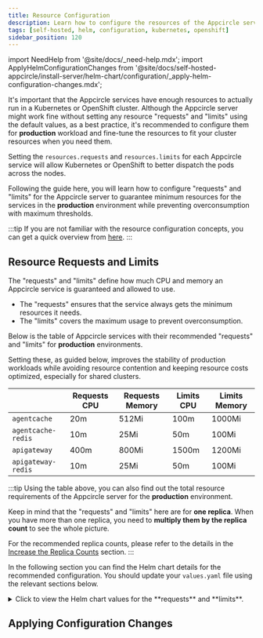 ```yaml
---
title: Resource Configuration
description: Learn how to configure the resources of the Appcircle server using the Helm chart for production environments
tags: [self-hosted, helm, configuration, kubernetes, openshift]
sidebar_position: 120
---
```


import NeedHelp from '@site/docs/\_need-help.mdx';
import ApplyHelmConfigurationChanges from '@site/docs/self-hosted-appcircle/install-server/helm-chart/configuration/\_apply-helm-configuration-changes.mdx';

It's important that the Appcircle services have enough resources to actually run in a Kubernetes or OpenShift cluster. Although the Appcircle server might work fine without setting any resource "requests" and "limits" using the default values, as a best practice, it's recommended to configure them for **production** workload and fine-tune the resources to fit your cluster resources when you need them.

Setting the `resources.requests` and `resources.limits` for each Appcircle service will allow Kubernetes or OpenShift to better dispatch the pods across the nodes.

Following the guide here, you will learn how to configure "requests" and "limits" for the Appcircle server to guarantee minimum resources for the services in the **production** environment while preventing overconsumption with maximum thresholds.

:::tip
If you are not familiar with the resource configuration concepts, you can get a quick overview from [here](https://cloud.google.com/blog/products/containers-kubernetes/kubernetes-best-practices-resource-requests-and-limits).
:::

## Resource Requests and Limits

The "requests" and "limits" define how much CPU and memory an Appcircle service is guaranteed and allowed to use.

- The "requests" ensures that the service always gets the minimum resources it needs.
- The "limits" covers the maximum usage to prevent overconsumption.

Below is the table of Appcircle services with their recommended "requests" and "limits" for **production** environments.

Setting these, as guided below, improves the stability of production workloads while avoiding resource contention and keeping resource costs optimized, especially for shared clusters.

|  | Requests CPU | Requests Memory | Limits CPU | Limits Memory |
| ------- | -------------- | ----------------- | ------------ | --------------- |
| `agentcache` | 20m | 512Mi | 100m | 1000Mi |
| `agentcache-redis` | 10m | 25Mi | 50m | 100Mi |
| `apigateway` | 400m | 800Mi | 1500m | 1200Mi |
| `apigateway-redis` | 10m | 25Mi | 50m | 100Mi |

<!-- @TODO: Table should be complete. -->

:::tip
Using the table above, you can also find out the total resource requirements of the Appcircle server for the **production** environment.

Keep in mind that the "requests" and "limits" here are for **one replica**. When you have more than one replica, you need to **multiply them by the replica count** to see the whole picture.

For the recommended replica counts, please refer to the details in the [Increase the Replica Counts](/self-hosted-appcircle/install-server/helm-chart/configuration/advanced-configuration#increase-the-replica-counts) section.
:::

In the following section you can find the Helm chart details for the recommended configuration. You should update your `values.yaml` file using the relevant sections below.

<details>
    <summary>Click to view the Helm chart values for the **requests** and **limits**.</summary>

:::caution
Some keys might already exist in your `values.yaml` file that come from other configurations.

Make sure to update existing ones instead of adding new ones for them to avoid duplicate keys.
:::

```yaml
agentcache:
  resources:
    requests:
      cpu: 20m
      memory: 512Mi
    limits:
      cpu: 100m
      memory: 1000Mi
  agentcache-redis:
    master:
      resources:
        requests:
          cpu: 10m
          memory: 25Mi
        limits:
          cpu: 50m
          memory: 100Mi
```

<!-- @TODO: Values.yaml should be complete. -->

</details>

## Applying Configuration Changes

<ApplyHelmConfigurationChanges />

<NeedHelp />